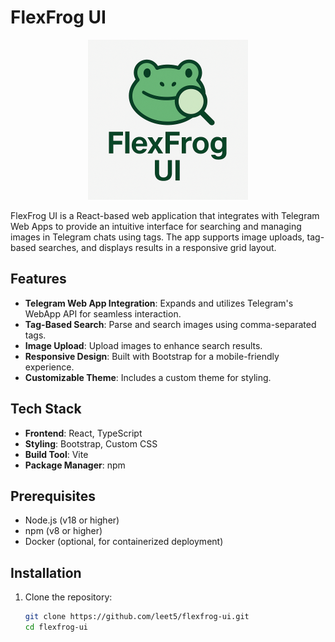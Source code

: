 # FlexFrog UI
<div style="text-align: center;">
   <img src="src/assets/flex-frog-ui-logo.png" alt="FlexFrog UI Logo" width="256">
</div>

FlexFrog UI is a React-based web application that integrates with Telegram Web Apps to provide an intuitive interface for searching and managing images in Telegram chats using tags. 
The app supports image uploads, tag-based searches, and displays results in a responsive grid layout.

## Features

- **Telegram Web App Integration**: Expands and utilizes Telegram's WebApp API for seamless interaction.
- **Tag-Based Search**: Parse and search images using comma-separated tags.
- **Image Upload**: Upload images to enhance search results.
- **Responsive Design**: Built with Bootstrap for a mobile-friendly experience.
- **Customizable Theme**: Includes a custom theme for styling.

## Tech Stack

- **Frontend**: React, TypeScript
- **Styling**: Bootstrap, Custom CSS
- **Build Tool**: Vite
- **Package Manager**: npm

## Prerequisites

- Node.js (v18 or higher)
- npm (v8 or higher)
- Docker (optional, for containerized deployment)

## Installation

1. Clone the repository:
   ```bash
   git clone https://github.com/leet5/flexfrog-ui.git
   cd flexfrog-ui